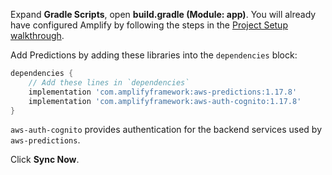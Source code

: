 Expand **Gradle Scripts**, open **build.gradle (Module: app)**. You will already have configured Amplify by following the steps in the [Project Setup walkthrough](~/lib/project-setup/create-application.md).

Add Predictions by adding these libraries into the `dependencies` block:

```groovy
dependencies {
    // Add these lines in `dependencies`
    implementation 'com.amplifyframework:aws-predictions:1.17.8'
    implementation 'com.amplifyframework:aws-auth-cognito:1.17.8'
}
```

`aws-auth-cognito` provides authentication for the backend services used by `aws-predictions`.

Click **Sync Now**.
